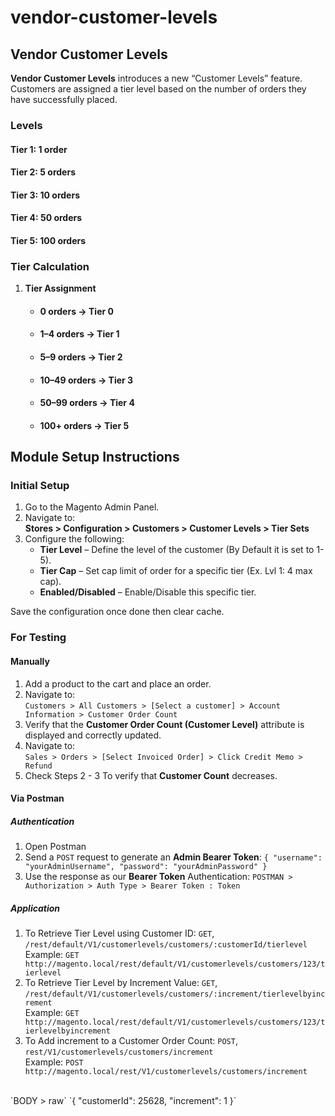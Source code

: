 # vendor-customer-levels
## Vendor Customer Levels


**Vendor Customer Levels** introduces a new “Customer Levels” feature.
Customers are assigned a tier level based on the number of orders they have successfully
placed.
### Levels
#### Tier 1: 1 order
#### Tier 2: 5 orders
#### Tier 3: 10 orders
#### Tier 4: 50 orders
#### Tier 5: 100 orders
### Tier Calculation

1. **Tier Assignment**
   - #### 0 orders → Tier 0
   - #### 1–4 orders → Tier 1
   - #### 5–9 orders → Tier 2
   - #### 10–49 orders → Tier 3
   - #### 50–99 orders → Tier 4
   - #### 100+ orders → Tier 5

## Module Setup Instructions

### Initial Setup

1. Go to the Magento Admin Panel.
2. Navigate to:  
   **Stores > Configuration > Customers > Customer Levels > Tier Sets**
3. Configure the following:
    - **Tier Level** – Define the level of the customer (By Default it is set to 1-5).
    - **Tier Cap** – Set cap limit of order for a specific tier (Ex. Lvl 1: 4 max cap).
    - **Enabled/Disabled** – Enable/Disable this specific tier.

Save the configuration once done then clear cache.


### For Testing
#### Manually
1. Add a product to the cart and place an order.
2. Navigate to:  
   `Customers > All Customers > [Select a customer] > Account Information > Customer Order Count`
3. Verify that the **Customer Order Count (Customer Level)** attribute is displayed and correctly updated.  
4. Navigate to:  
   `Sales > Orders > [Select Invoiced Order] > Click Credit Memo > Refund`
5. Check Steps 2 - 3 To verify that **Customer Count** decreases.



#### Via Postman

#####  Authentication
1. Open Postman
2. Send a `POST` request to generate an **Admin Bearer Token**:
`{
   "username": "yourAdminUsername",
   "password": "yourAdminPassword"
}`
3. Use the response as our **Bearer Token** Authentication:
`POSTMAN > Authorization > Auth Type > Bearer Token : Token`
#####  Application
1. To Retrieve Tier Level using Customer ID:
   `GET`,
`/rest/default/V1/customerlevels/customers/:customerId/tierlevel`
   <br/>
Example:
`GET http://magento.local/rest/default/V1/customerlevels/customers/123/tierlevel`
2. To Retrieve Tier Level by Increment Value:
   `GET`,
   `/rest/default/V1/customerlevels/customers/:increment/tierlevelbyincrement`
   <br/>
   Example:
`GET http://magento.local/rest/default/V1/customerlevels/customers/123/tierlevelbyincrement`
3. To Add increment to a Customer Order Count:
   `POST`,
   `rest/V1/customerlevels/customers/increment`
   <br/>
   Example:
   `POST http://magento.local/rest/V1/customerlevels/customers/increment`
<br/>
`BODY > raw`
`{
   "customerId": 25628,
   "increment": 1
   }`

